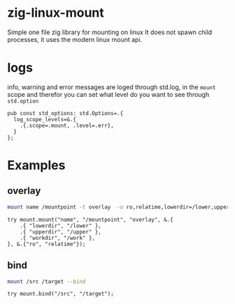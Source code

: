 # zig-linux-mount
Simple one file zig library for mounting on linux
It does not spawn child processes, it uses the modern linux mount api.

# logs
info, warning and error messages are loged through std.log, in the `mount` scope and therefor you can set what level do you want to see through `std.option`
```zig
pub const std_options: std.Options=.{
  log_scope_levels=&.{
    .{.scope=.mount, .level=.err},
  }
};
```

# Examples
## overlay
```sh
mount name /mountpoint -t overlay  -o ro,relatime,lowerdir=/lower,upperdir=/upper,workdir=/work
```
```zig
try mount.mount("name", "/mountpoint", "overlay", &.{
    .{ "lowerdir", "/lower" },
    .{ "upperdir", "/upper" },
    .{ "workdir", "/work" },
}, &.{"ro", "relatime"});
```
## bind
```sh
mount /src /target --bind
```
```zig
try mount.bind("/src", "/target");
```
